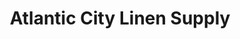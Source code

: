 ---
title: "Atlantic City Linen Supply"
url: /atlantic-city/atlantic-city-linen-supply/
shop: laundry
---